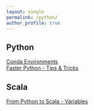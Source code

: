 ```yaml
---
layout: single
permalink: /python/
author_profile: true
---
```


## Python
[Conda Environments](https://dziganto.github.io/data%20science/python/anaconda/Creating-Conda-Environments/)  
[Faster Python - Tips & Tricks](https://dziganto.github.io/python/Faster-Python-Tips-And-Tricks/)  

## Scala
[From Python to Scala - Variables](https://dziganto.github.io/python/scala/From-Python-to-Scala-Variables/)
